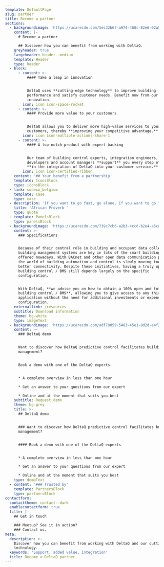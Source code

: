 ```yaml
---
template: DefaultPage
slug: partner
title: Become a partner
sections:
  - backgroundimage: 'https://ucarecdn.com/5ec32b67-a974-468c-82e6-02a588ddce8e/'
    content: |-
      # Become a partner

      ## Discover how you can benefit from working with DeltaQ.
    greyheader: true
    largeheader: header--medium
    template: Header
    type: header
  - block:
      - content: >-
          #### Take a leap in innovation


          DeltaQ uses **cutting-edge technology** to improve building
          performance and satisfy customer needs. Benefit now from our constant
          innovation.
        icon: icon icon-space-rocket
      - content: >-
          #### Provide more value to your customers


          DeltaQ allows you to deliver more high-value services to your
          customers, thereby **improving your competitive advantage.**
        icon: icon icon-multiple-actions-share-1
      - content: >-
          #### A top-notch product with expert backing


          Our team of building control experts, integration engineers,
          developers and account managers **support** you every step of the way
          **in the integration of DeltaQ into your customer service.**
        icon: icon icon-certified-ribbon
    content: '## Your benefit from a partnership'
    template: IconsBlock
    type: iconsBlock
  - link: sodexo_belgium
    template: Case
    type: case
  - description: 'If you want to go fast, go alone. If you want to go far, go **together**'
    title: 'African Proverb '
    type: quote
  - template: PanelsBlock
    type: panelsBlock
  - backgroundimage: 'https://ucarecdn.com/739c7cb6-a2b3-4ccd-b2e4-a5cd69380e86/'
    content: >-
      ### Specifications


      Because of their central role in building and occupant data collection,
      building management systems are key in lots of the smart building services
      offered nowadays. With BACnet and other open data communication protocols,
      the world of building automation and control is slowly moving towards
      better connectivity. Despite these initiatives, having a truly open
      building control / BMS still depends largely on the specific
      configuration.


      With DeltaQ, **we advise you on how to obtain a 100% open and future-proof
      building control / BMS**, allowing you to give access to any third party
      application without the need for additional investments or expensive
      configuration.
    externallink: /resources
    subtitle: Download information
    theme: bg-white
    type: imageText
  - backgroundimage: 'https://ucarecdn.com/adf78059-5463-45e1-8d2d-e4f23bfa3893/'
    content: >-
      ### DeltaQ demo


      Want to discover how DeltaQ predictive control facilitates building
      management?


      Book a demo with one of the DeltaQ experts.


      * A complete overview in less than one hour

      * Get an answer to your questions from our expert

      * Online and at the moment that suits you best
    subtitle: Request demo
    theme: bg-grey
    title: >-
      ## DeltaQ demo


      ### Want to discover how DeltaQ predictive control facilitates building
      management?


      #### Book a demo with one of the DeltaQ experts


      * A complete overview in less than one hour

      * Get an answer to your questions from our expert

      * Online and at the moment that suits you best
    type: demoText
  - content: '### Trusted by'
    template: PartnersBlock
    type: partnersBlock
contactform:
  contacttheme: contact--dark
  enablecontactform: true
  title: |-
    ## Get in touch

    ### Meetup? See it in action?
    ### Contact us.
meta:
  description: >-
    Discover how you can benefit from working with DeltaQ and our cutting edge
    technology. 
  keywords: 'Support, added value, integration'
  title: Become a DeltaQ partner
---
```


